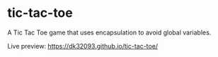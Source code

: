# tic-tac-toe

A Tic Tac Toe game that uses encapsulation to avoid global variables.

Live preview: https://dk32093.github.io/tic-tac-toe/